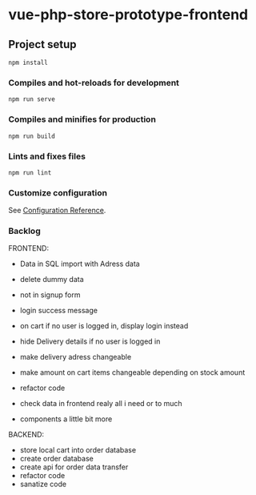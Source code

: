 # vue-php-store-prototype-frontend

## Project setup

```
npm install
```

### Compiles and hot-reloads for development

```
npm run serve
```

### Compiles and minifies for production

```
npm run build
```

### Lints and fixes files

```
npm run lint
```

### Customize configuration

See [Configuration Reference](https://cli.vuejs.org/config/).

### Backlog

FRONTEND:

- Data in SQL import with Adress data
- delete dummy data
- not in signup form
- login success message
- on cart if no user is logged in, display login instead
- hide Delivery details if no user is logged in
- make delivery adress changeable
- make amount on cart items changeable depending on stock amount

- refactor code
- check data in frontend realy all i need or to much
- components a little bit more

BACKEND:

- store local cart into order database
- create order database
- create api for order data transfer
- refactor code
- sanatize code
